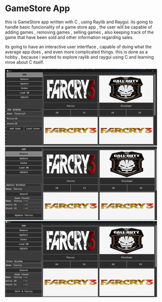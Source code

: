 # GameStore App

this is GameStore app written with C , using Raylib and Raygui.
its going to handle basic funcionality of a game store app , the user will be capable of adding games , removing games , selling games , also keeping track of the game that have been sold and other information regarding sales.

its going to have an interactive user intertface , capable of doing what the average app does , and even more complicated things.
this is done as a hobby , because i wanted to explore raylib and raygui using C and learning mroe about C itself.

![App GUI](https://github.com/NilScript404/GameStore/blob/main/Capture.PNG)
![App GUI](https://github.com/NilScript404/GameStore/blob/main/Update.PNG)
![App GUI](https://github.com/NilScript404/GameStore/blob/main/Order.PNG)



